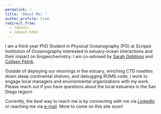 ```yaml
---
permalink: /
title: "About Me: "
author_profile: true
redirect_from: 
  - /about/
  - /about.html
---
```


I am a third-year PhD Student in Physical Oceanography (PO) at Scripps Institution of Oceanography interested in estuary-ocean interactions and their impact on biogeochemistry. I am co-advised by [Sarah Giddings](https://giddingslab.ucsd.edu/staff-members/dr-sarah-n-giddings/) and [Colleen Petrik](https://cpetrik.scrippsprofiles.ucsd.edu/). 

Outside of deploying our moorings in the estuary, winching CTD rosettes down steep continental shelves, and debugging ROMS code, I work to engage local managers and environmental organizations with my work. Please reach out if you have questions about the local estuaries in the San Diego region! 

Currently, the best way to reach me is by connecting with me via [LinkedIn](https://www.linkedin.com/in/victoria-boatwright/) or reaching me via [e-mail](vboatwright@ucsd.edu). More to come on this site soon!
